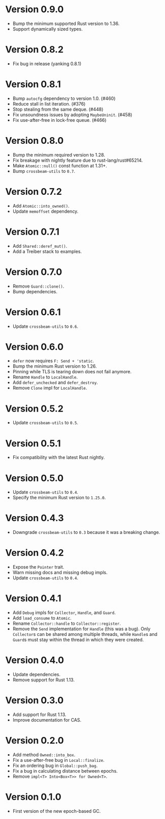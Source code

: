 # Version 0.9.0

- Bump the minimum supported Rust version to 1.36.
- Support dynamically sized types.

# Version 0.8.2

- Fix bug in release (yanking 0.8.1)

# Version 0.8.1

- Bump `autocfg` dependency to version 1.0. (#460)
- Reduce stall in list iteration. (#376)
- Stop stealing from the same deque. (#448)
- Fix unsoundness issues by adopting `MaybeUninit`. (#458)
- Fix use-after-free in lock-free queue. (#466)

# Version 0.8.0

- Bump the minimum required version to 1.28.
- Fix breakage with nightly feature due to rust-lang/rust#65214.
- Make `Atomic::null()` const function at 1.31+.
- Bump `crossbeam-utils` to `0.7`.

# Version 0.7.2

- Add `Atomic::into_owned()`.
- Update `memoffset` dependency.

# Version 0.7.1

- Add `Shared::deref_mut()`.
- Add a Treiber stack to examples.

# Version 0.7.0

- Remove `Guard::clone()`.
- Bump dependencies.

# Version 0.6.1

- Update `crossbeam-utils` to `0.6`.

# Version 0.6.0

- `defer` now requires `F: Send + 'static`.
- Bump the minimum Rust version to 1.26.
- Pinning while TLS is tearing down does not fail anymore.
- Rename `Handle` to `LocalHandle`.
- Add `defer_unchecked` and `defer_destroy`.
- Remove `Clone` impl for `LocalHandle`.

# Version 0.5.2

- Update `crossbeam-utils` to `0.5`.

# Version 0.5.1

- Fix compatibility with the latest Rust nightly.

# Version 0.5.0

- Update `crossbeam-utils` to `0.4`.
- Specify the minimum Rust version to `1.25.0`.

# Version 0.4.3

- Downgrade `crossbeam-utils` to `0.3` because it was a breaking change.

# Version 0.4.2

- Expose the `Pointer` trait.
- Warn missing docs and missing debug impls.
- Update `crossbeam-utils` to `0.4`.

# Version 0.4.1

- Add `Debug` impls for `Collector`, `Handle`, and `Guard`.
- Add `load_consume` to `Atomic`.
- Rename `Collector::handle` to `Collector::register`.
- Remove the `Send` implementation for `Handle` (this was a bug). Only
  `Collector`s can be shared among multiple threads, while `Handle`s and
  `Guard`s must stay within the thread in which they were created.

# Version 0.4.0

- Update dependencies.
- Remove support for Rust 1.13.

# Version 0.3.0

- Add support for Rust 1.13.
- Improve documentation for CAS.

# Version 0.2.0

- Add method `Owned::into_box`.
- Fix a use-after-free bug in `Local::finalize`.
- Fix an ordering bug in `Global::push_bag`.
- Fix a bug in calculating distance between epochs.
- Remove `impl<T> Into<Box<T>> for Owned<T>`.

# Version 0.1.0

- First version of the new epoch-based GC.
